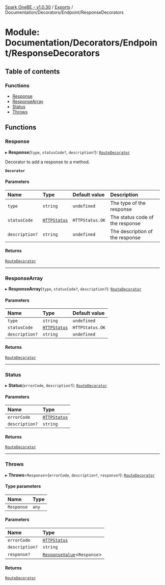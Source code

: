 [Spark OneBE - v1.0.30](../README.md) / [Exports](../modules.md) / Documentation/Decorators/Endpoint/ResponseDecorators

# Module: Documentation/Decorators/Endpoint/ResponseDecorators

## Table of contents

### Functions

- [Response](Documentation_Decorators_Endpoint_ResponseDecorators.md#response)
- [ResponseArray](Documentation_Decorators_Endpoint_ResponseDecorators.md#responsearray)
- [Status](Documentation_Decorators_Endpoint_ResponseDecorators.md#status)
- [Throws](Documentation_Decorators_Endpoint_ResponseDecorators.md#throws)

## Functions

### Response

▸ **Response**(`type`, `statusCode?`, `description?`): [`RouteDecorator`](Router_RouteTypes.md#routedecorator)

Decorator to add a response to a method.

**`Decorator`**

#### Parameters

| Name | Type | Default value | Description |
| :------ | :------ | :------ | :------ |
| `type` | `string` | `undefined` | The type of the response |
| `statusCode` | [`HTTPStatus`](../enums/HTTP_HTTPStatus.HTTPStatus.md) | `HTTPStatus.OK` | The status code of the response |
| `description?` | `string` | `undefined` | The description of the response |

#### Returns

[`RouteDecorator`](Router_RouteTypes.md#routedecorator)

___

### ResponseArray

▸ **ResponseArray**(`type`, `statusCode?`, `description?`): [`RouteDecorator`](Router_RouteTypes.md#routedecorator)

#### Parameters

| Name | Type | Default value |
| :------ | :------ | :------ |
| `type` | `string` | `undefined` |
| `statusCode` | [`HTTPStatus`](../enums/HTTP_HTTPStatus.HTTPStatus.md) | `HTTPStatus.OK` |
| `description?` | `string` | `undefined` |

#### Returns

[`RouteDecorator`](Router_RouteTypes.md#routedecorator)

___

### Status

▸ **Status**(`errorCode`, `description?`): [`RouteDecorator`](Router_RouteTypes.md#routedecorator)

#### Parameters

| Name | Type |
| :------ | :------ |
| `errorCode` | [`HTTPStatus`](../enums/HTTP_HTTPStatus.HTTPStatus.md) |
| `description?` | `string` |

#### Returns

[`RouteDecorator`](Router_RouteTypes.md#routedecorator)

___

### Throws

▸ **Throws**<`Response`\>(`errorCode`, `description?`, `response?`): [`RouteDecorator`](Router_RouteTypes.md#routedecorator)

#### Type parameters

| Name | Type |
| :------ | :------ |
| `Response` | `any` |

#### Parameters

| Name | Type |
| :------ | :------ |
| `errorCode` | [`HTTPStatus`](../enums/HTTP_HTTPStatus.HTTPStatus.md) |
| `description?` | `string` |
| `response?` | [`ResponseValue`](Router_RouteTypes.md#responsevalue)<`Response`\> |

#### Returns

[`RouteDecorator`](Router_RouteTypes.md#routedecorator)
